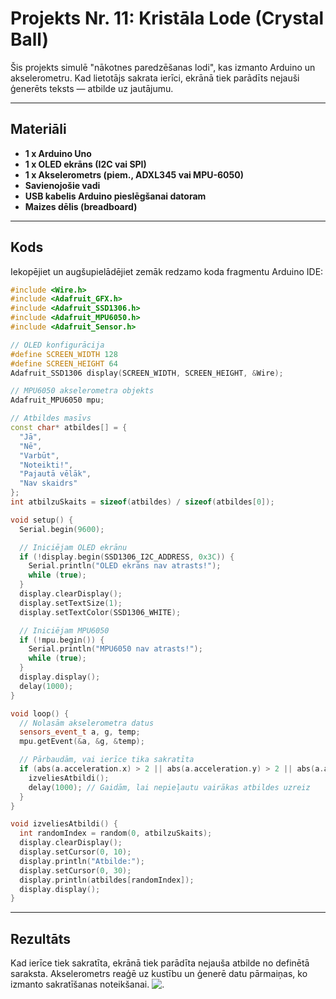 
# Projekts Nr. 11: Kristāla Lode (Crystal Ball)  

Šis projekts simulē "nākotnes paredzēšanas lodi", kas izmanto Arduino un akselerometru. Kad lietotājs sakrata ierīci, ekrānā tiek parādīts nejauši ģenerēts teksts — atbilde uz jautājumu.

---

## Materiāli
- **1 x Arduino Uno**  
- **1 x OLED ekrāns (I2C vai SPI)**  
- **1 x Akselerometrs (piem., ADXL345 vai MPU-6050)**  
- **Savienojošie vadi**  
- **USB kabelis Arduino pieslēgšanai datoram**  
- **Maizes dēlis (breadboard)**  

---

## Kods
Iekopējiet un augšupielādējiet zemāk redzamo koda fragmentu Arduino IDE:  

```cpp
#include <Wire.h>
#include <Adafruit_GFX.h>
#include <Adafruit_SSD1306.h>
#include <Adafruit_MPU6050.h>
#include <Adafruit_Sensor.h>

// OLED konfigurācija
#define SCREEN_WIDTH 128
#define SCREEN_HEIGHT 64
Adafruit_SSD1306 display(SCREEN_WIDTH, SCREEN_HEIGHT, &Wire);

// MPU6050 akselerometra objekts
Adafruit_MPU6050 mpu;

// Atbildes masīvs
const char* atbildes[] = {
  "Jā",
  "Nē",
  "Varbūt",
  "Noteikti!",
  "Pajautā vēlāk",
  "Nav skaidrs"
};
int atbilzuSkaits = sizeof(atbildes) / sizeof(atbildes[0]);

void setup() {
  Serial.begin(9600);

  // Iniciējam OLED ekrānu
  if (!display.begin(SSD1306_I2C_ADDRESS, 0x3C)) {
    Serial.println("OLED ekrāns nav atrasts!");
    while (true);
  }
  display.clearDisplay();
  display.setTextSize(1);
  display.setTextColor(SSD1306_WHITE);

  // Iniciējam MPU6050
  if (!mpu.begin()) {
    Serial.println("MPU6050 nav atrasts!");
    while (true);
  }
  display.display();
  delay(1000);
}

void loop() {
  // Nolasām akselerometra datus
  sensors_event_t a, g, temp;
  mpu.getEvent(&a, &g, &temp);

  // Pārbaudām, vai ierīce tika sakratīta
  if (abs(a.acceleration.x) > 2 || abs(a.acceleration.y) > 2 || abs(a.acceleration.z) > 2) {
    izveliesAtbildi();
    delay(1000); // Gaidām, lai nepieļautu vairākas atbildes uzreiz
  }
}

void izveliesAtbildi() {
  int randomIndex = random(0, atbilzuSkaits);
  display.clearDisplay();
  display.setCursor(0, 10);
  display.println("Atbilde:");
  display.setCursor(0, 30);
  display.println(atbildes[randomIndex]);
  display.display();
}
```

---

## Rezultāts  
Kad ierīce tiek sakratīta, ekrānā tiek parādīta nejauša atbilde no definētā saraksta. Akselerometrs reaģē uz kustību un ģenerē datu pārmaiņas, ko izmanto sakratīšanas noteikšanai.
![.]([Projekts_11_Crystal_Ball/Tinkercad%20simulacija.png](https://github.com/23DP2MPels/Arduino_DP2-2_MP/blob/master/Projekts_11_Crystal_Ball/Tinkercad%20simulacija.png))
